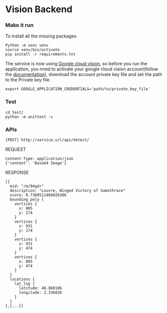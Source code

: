 # Vision Backend

### Make it run
To install all the missing packages
```
Python -m venv venv
source venv/bin/activate
pip install -r requirements.txt
```
The service is now using [Google cloud vision](https://cloud.google.com/vision/), so before you run the application, you nned to activate your google cloud vision account(follow the [documentation](https://cloud.google.com/vision/docs/quickstart)), download the account private key file and set the path to the Private key file.
```
export GOOGLE_APPLICATION_CREDENTIALS='path/to/private_key_file'
``` 

### Test
```
cd test/
python -m unittest -v
```

### APIs
```
[POST] http://service.url/api/detect/
```
REQUEST
```
Content-Type: application/json
{'content': 'Base64 Image'}
```
RESPONSE
```
[{
  mid: "/m/04gdr"
  description: "Louvre, Winged Victory of Samothrace"
  score: 0.7389511466026306
  bounding_poly {
    vertices {
      x: 805
      y: 174
    }
    vertices {
      x: 931
      y: 174
    }
    vertices {
      x: 931
      y: 474
    }
    vertices {
      x: 805
      y: 474
    }
  }
  locations {
    lat_lng {
      latitude: 48.860106
      longitude: 2.336826
    }
  }
},{...}]
```
